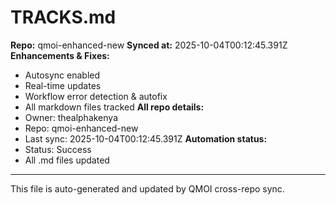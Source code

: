 # TRACKS.md

**Repo:** qmoi-enhanced-new
**Synced at:** 2025-10-04T00:12:45.391Z
**Enhancements & Fixes:**
- Autosync enabled
- Real-time updates
- Workflow error detection & autofix
- All markdown files tracked
**All repo details:**
- Owner: thealphakenya
- Repo: qmoi-enhanced-new
- Last sync: 2025-10-04T00:12:45.391Z
**Automation status:**
- Status: Success
- All .md files updated
---
This file is auto-generated and updated by QMOI cross-repo sync.
